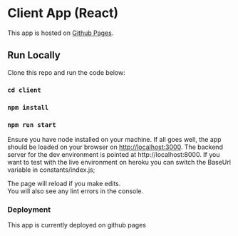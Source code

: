 # Client App (React)

This app is hosted on [Github Pages](https://joxiah025.github.io/tkassessment/).

## Run Locally

Clone this repo and run the code below:

### `cd client`
### `npm install`
### `npm run start`

Ensure you have node installed on your machine. If all goes well, the app should be loaded on your browser on [http://localhost:3000](http://localhost:3000). 
The backend server for the dev environment is pointed at http://localhost:8000. If you want to test with the live environment on heroku you can switch the BaseUrl variable in constants/index.js;

The page will reload if you make edits.\
You will also see any lint errors in the console.

### Deployment

This app is currently deployed on github pages

